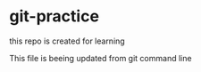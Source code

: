 # git-practice
this repo is created for learning

This file is beeing updated from git command line 
